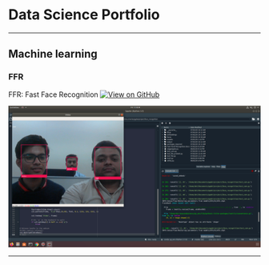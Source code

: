 # Data Science Portfolio
---
## Machine learning

### FFR

FFR: Fast Face Recognition
[![View on GitHub](https://img.shields.io/badge/GitHub-View_on_GitHub-blue?logo=GitHub)](https://github.com/abtGIT/FFR.git)

<center><img src="assets/img/ffr.png"/></center>

---

